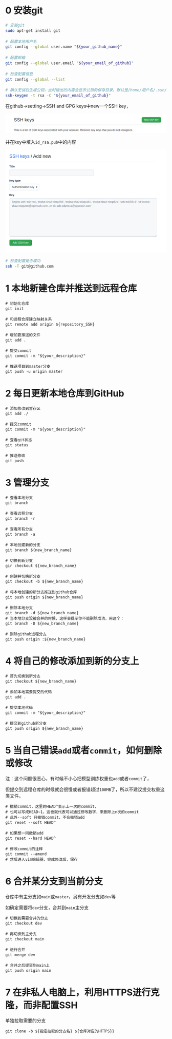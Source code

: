 # 0 安装git

```bash
# 安装git
sudo apt-get install git

# 配置本地用户名
git config --global user.name "${your_github_name}"

# 配置邮箱
git config --global user.email "${your_email_of_github}"

# 检查配置信息
git config --global --list

# 确认无误后生成公钥，此时输出的内容会显示公钥的保存目录，默认是/home/用户名/.ssh/id_rsa.pub
ssh-keygen -t rsa -C "${your_email_of_github}"
```



在github->setting->SSH and GPG keys中new一个SSH key，

![image-20230227095252864](git相关知识/image-20230227095252864.png)



并在key中填入`id_rsa.pub`中的内容

![image-20230227095346145](git相关知识/image-20230227095346145.png)



```bash
# 检查配置是否成功
ssh -T git@github.com
```



# 1 本地新建仓库并推送到远程仓库

```shell
# 初始化仓库
git init

# 和远程仓库建立映射关系
git remote add origin ${repository_SSH}

# 增加要推送的文件
git add . 

# 提交commit
git commit -m "${your_description}"

# 推送项目到master分支
git push -u origin master
```



# 2 每日更新本地仓库到GitHub

```shell
# 添加修改到暂存区
git add ./

# 提交commit
git commit -m "${your_description}"

# 查看git状态
git status

# 推送修改
git push
```



# 3 管理分支

```shell
# 查看本地分支
git branch

# 查看远程分支
git branch -r

# 查看所有分支
git branch -a

# 本地创建新的分支
git branch ${new_branch_name}

# 切换到新分支
gir checkout ${new_branch_name}

# 创建并切换新分支
git checkout -b ${new_branch_name}

# 将本地创建的新分支推送到github仓库
git push origin ${new_branch_name}

# 删除本地分支
git branch -d ${new_branch_name}
# 当本地分支没被合并的时候，这样会提示你不能删除成功，用这个：
git branch -D ${new_branch_name}

# 删除github远程分支
git push origin :${new_branch_name}
```



# 4 将自己的修改添加到新的分支上

```shell
# 首先切换到新分支
git checkout ${new_branch_name}

# 添加本地需要提交的代码
git add .

# 提交本地代码
git commit -m "${your_description}"

# 提交到github新分支
git push origin ${new_branch_name}
```



# 5 当自己错误`add`或者`commit`，如何删除或修改

注：这个问题很恶心，有时候不小心把模型训练权重也`add`或者`commit`了，

但提交到远程仓库的时候就会很慢或者报错超过`100MB`了，所以不建议提交权重这类文件。

```shell
# 撤销commit，这里的HEAD^表示上一次的commit，
# 也可以写成HEAD~1，这也就代表可以通过修改数字，来删除上n次的commit
# 此外--soft 只撤销commit，不会撤销add
git reset --soft HEAD^

# 如果想一同撤销add
git reset --hard HEAD^

# 修改commit的注释
git commit --amend
# 然后进入vim编辑器，完成修改后，保存
```



# 6 合并某分支到当前分支

仓库中有主分支如`main`或`master`，另有开发分支如`dev`等

如确定需要将`dev`分支，合并到`main`主分支

```shell
# 切换到需要合并的分支
git checkout dev

# 再切换到主分支
git checkout main

# 进行合并
git merge dev

# 合并之后提交到main上
git push origin main
```



# 7 在非私人电脑上，利用HTTPS进行克隆，而非配置SSH

单独拉取需要的分支

```shell
git clone -b ${指定拉取的分支名} ${仓库对应的HTTPS}}
```

